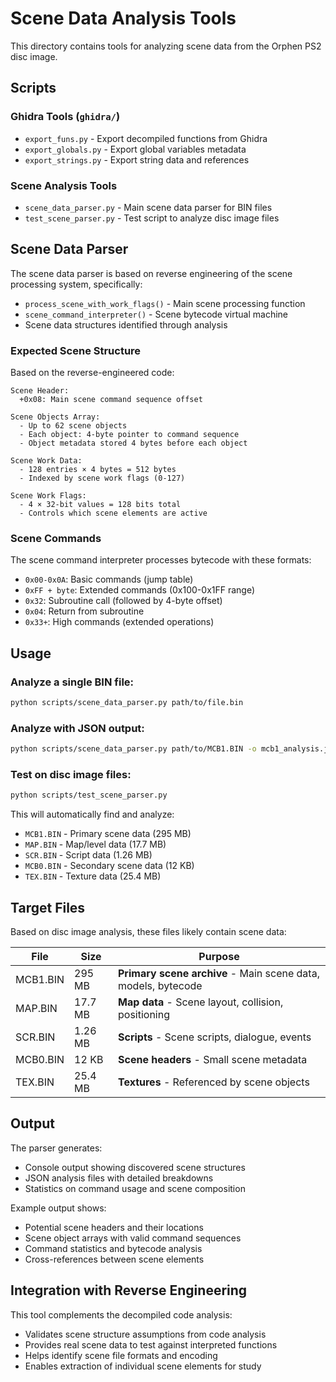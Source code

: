 # Scene Data Analysis Tools

This directory contains tools for analyzing scene data from the Orphen PS2 disc image.

## Scripts

### Ghidra Tools (`ghidra/`)
- `export_funs.py` - Export decompiled functions from Ghidra
- `export_globals.py` - Export global variables metadata 
- `export_strings.py` - Export string data and references

### Scene Analysis Tools
- `scene_data_parser.py` - Main scene data parser for BIN files
- `test_scene_parser.py` - Test script to analyze disc image files

## Scene Data Parser

The scene data parser is based on reverse engineering of the scene processing system, specifically:

- `process_scene_with_work_flags()` - Main scene processing function
- `scene_command_interpreter()` - Scene bytecode virtual machine
- Scene data structures identified through analysis

### Expected Scene Structure

Based on the reverse-engineered code:

```
Scene Header:
  +0x08: Main scene command sequence offset

Scene Objects Array:
  - Up to 62 scene objects
  - Each object: 4-byte pointer to command sequence
  - Object metadata stored 4 bytes before each object

Scene Work Data:
  - 128 entries × 4 bytes = 512 bytes
  - Indexed by scene work flags (0-127)

Scene Work Flags:
  - 4 × 32-bit values = 128 bits total
  - Controls which scene elements are active
```

### Scene Commands

The scene command interpreter processes bytecode with these formats:

- `0x00-0x0A`: Basic commands (jump table)
- `0xFF + byte`: Extended commands (0x100-0x1FF range)
- `0x32`: Subroutine call (followed by 4-byte offset)
- `0x04`: Return from subroutine
- `0x33+`: High commands (extended operations)

## Usage

### Analyze a single BIN file:
```bash
python scripts/scene_data_parser.py path/to/file.bin
```

### Analyze with JSON output:
```bash
python scripts/scene_data_parser.py path/to/MCB1.BIN -o mcb1_analysis.json
```

### Test on disc image files:
```bash
python scripts/test_scene_parser.py
```

This will automatically find and analyze:
- `MCB1.BIN` - Primary scene data (295 MB)
- `MAP.BIN` - Map/level data (17.7 MB)
- `SCR.BIN` - Script data (1.26 MB)
- `MCB0.BIN` - Secondary scene data (12 KB)
- `TEX.BIN` - Texture data (25.4 MB)

## Target Files

Based on disc image analysis, these files likely contain scene data:

| File | Size | Purpose |
|------|------|---------|
| MCB1.BIN | 295 MB | **Primary scene archive** - Main scene data, models, bytecode |
| MAP.BIN | 17.7 MB | **Map data** - Scene layout, collision, positioning |
| SCR.BIN | 1.26 MB | **Scripts** - Scene scripts, dialogue, events |
| MCB0.BIN | 12 KB | **Scene headers** - Small scene metadata |
| TEX.BIN | 25.4 MB | **Textures** - Referenced by scene objects |

## Output

The parser generates:
- Console output showing discovered scene structures
- JSON analysis files with detailed breakdowns
- Statistics on command usage and scene composition

Example output shows:
- Potential scene headers and their locations
- Scene object arrays with valid command sequences
- Command statistics and bytecode analysis
- Cross-references between scene elements

## Integration with Reverse Engineering

This tool complements the decompiled code analysis:
- Validates scene structure assumptions from code analysis
- Provides real scene data to test against interpreted functions
- Helps identify scene file formats and encoding
- Enables extraction of individual scene elements for study
